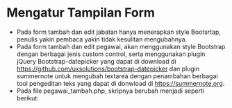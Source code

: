 # Mengatur Tampilan Form

- Pada form tambah dan edit jabatan hanya menerapkan style Bootsrtap, penulis yakin pembaca yakin tidak kesulitan mengubahnya.
- Pada form tambah dan edit pegawai, akan menggunakan style Bootstrap dengan berbagai jenis custom control, serta menggunakan plugin jQuery Bootstrap-datepicker yang dapat di download di https://github.com/uxsolutions/bootstrap-datepicker dan plugin summernote untuk mengubah textarea dengan penambahan berbagai tool pengeditan teks yang dapat di donwload di https://summernote.org.
- Pada file pegawai_tambah.php, skripnya berubah menjadi seperti berikut:
